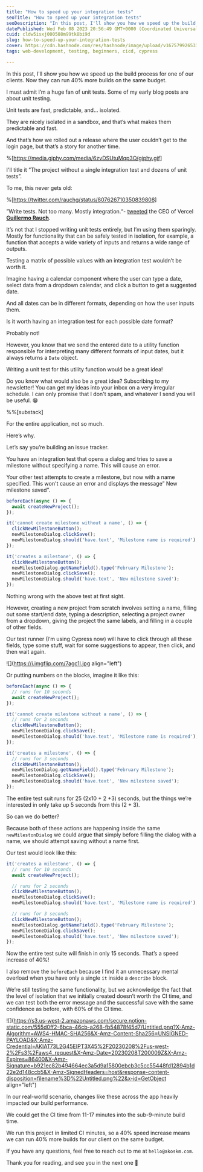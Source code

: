 ```yaml
---
title: "How to speed up your integration tests"
seoTitle: "How to speed up your integration tests"
seoDescription: "In this post, I'll show you how we speed up the build process for one of our clients. Now they can run 40% more builds on the same budget."
datePublished: Wed Feb 08 2023 20:56:49 GMT+0000 (Coordinated Universal Time)
cuid: cldw5isxj000508m99tk8bi9d
slug: how-to-speed-up-your-integration-tests
cover: https://cdn.hashnode.com/res/hashnode/image/upload/v1675799265312/8a3d9581-132d-42ff-be7d-e7628ca1fab5.png
tags: web-development, testing, beginners, cicd, cypress

---
```


In this post, I'll show you how we speed up the build process for one of our clients. Now they can run 40% more builds on the same budget.

I must admit I’m a huge fan of unit tests. Some of my early blog posts are about unit testing.

Unit tests are fast, predictable, and… isolated.

They are nicely isolated in a sandbox, and that’s what makes them predictable and fast.

And that’s how we rolled out a release where the user couldn’t get to the login page, but that’s a story for another time.

%[https://media.giphy.com/media/6zvDSUtuMqp3O/giphy.gif] 

I'll title it ”The project without a single integration test and dozens of unit tests”.

To me, this never gets old:

%[https://twitter.com/rauchg/status/807626710350839808] 

”Write tests. Not too many. Mostly integration.“- [tweeted](https://twitter.com/rauchg/status/807626710350839808) the CEO of Vercel [**Guillermo Rauch**](https://twitter.com/rauchg).

It’s not that I stopped writing unit tests entirely, but I’m using them sparingly. Mostly for functionality that can be safely tested in isolation, for example, a function that accepts a wide variety of inputs and returns a wide range of outputs.

Testing a matrix of possible values with an integration test wouldn’t be worth it.

Imagine having a calendar component where the user can type a date, select data from a dropdown calendar, and click a button to get a suggested date.

And all dates can be in different formats, depending on how the user inputs them.

Is it worth having an integration test for each possible date format?

Probably not!

However, you know that we send the entered date to a utility function responsible for interpreting many different formats of input dates, but it always returns a `Date` object.

Writing a unit test for this utility function would be a great idea!

Do you know what would also be a great idea? Subscribing to my newsletter! You can get my ideas into your inbox on a very irregular schedule. I can only promise that I don't spam, and whatever I send you will be useful. 😁

%%[substack] 

For the entire application, not so much.

Here’s why.

Let’s say you’re building an issue tracker.

You have an integration test that opens a dialog and tries to save a milestone without specifying a name. This will cause an error.

Your other test attempts to create a milestone, but now with a name specified. This won't cause an error and displays the message” New milestone saved”.

```typescript
beforeEach(async () => {
  await createNewProject();
});

it('cannot create milestone without a name', () => {
  clickNewMilestoneButton();
  newMilestoneDialog.clickSave();
  newMilestoneDialog.should('have.text', 'Milestone name is required');
});

it('creates a milestone', () => {
  clickNewMilestoneButton();
  newMilestonDialog.getNameField().type('February Milestone');
  newMilestoneDialog.clickSave();
  newMilestoneDialog.should('have.text', 'New milestone saved');
});
```

Nothing wrong with the above test at first sight.

However, creating a new project from scratch involves setting a name, filling out some start/end date, typing a description, selecting a project owner from a dropdown, giving the project the same labels, and filling in a couple of other fields.

Our test runner (I’m using Cypress now) will have to click through all these fields, type some stuff, wait for some suggestions to appear, then click, and then wait again.

![](https://i.imgflip.com/7agc1l.jpg align="left")

Or putting numbers on the blocks, imagine it like this:

```typescript
beforeEach(async () => {
  // runs for 10 seconds
  await createNewProject();
});

it('cannot create milestone without a name', () => {
  // runs for 2 seconds
  clickNewMilestoneButton();
  newMilestoneDialog.clickSave();
  newMilestoneDialog.should('have.text', 'Milestone name is required');
});

it('creates a milestone', () => {
  // runs for 3 seconds
  clickNewMilestoneButton();
  newMilestonDialog.getNameField().type('February Milestone');
  newMilestoneDialog.clickSave();
  newMilestoneDialog.should('have.text', 'New milestone saved');
});
```

The entire test suit runs for 25 (2x10 + 2 +3) seconds, but the things we’re interested in only take up 5 seconds from this (2 + 3).

So can we do better?

Because both of these actions are happening inside the same `newMilestonDialog` we could argue that simply before filling the dialog with a name, we should attempt saving without a name first.

Our test would look like this:

```typescript
it('creates a milestone', () => {
  // runs for 10 seconds
  await createNewProject();

  // runs for 2 seconds
  clickNewMilestoneButton();
  newMilestoneDialog.clickSave();
  newMilestoneDialog.should('have.text', 'Milestone name is required');

  // runs for 3 seconds
  clickNewMilestoneButton();
  newMilestonDialog.getNameField().type('February Milestone');
  newMilestoneDialog.clickSave();
  newMilestoneDialog.should('have.text', 'New milestone saved');
});
```

Now the entire test suite will finish in only 15 seconds. That’s a speed increase of 40%!

I also remove the `beforeEach` because I find it an unnecessary mental overload when you have only a single `it` inside a `describe` block.

We’re still testing the same functionality, but we acknowledge the fact that the level of isolation that we initially created doesn’t worth the CI time, and we can test both the error message and the successful save with the same confidence as before, with 60% of the CI time.

![](https://s3.us-west-2.amazonaws.com/secure.notion-static.com/555d0ff2-6bca-46cb-a268-fb54878f45d7/Untitled.png?X-Amz-Algorithm=AWS4-HMAC-SHA256&X-Amz-Content-Sha256=UNSIGNED-PAYLOAD&X-Amz-Credential=AKIAT73L2G45EIPT3X45%2F20230208%2Fus-west-2%2Fs3%2Faws4_request&X-Amz-Date=20230208T200009Z&X-Amz-Expires=86400&X-Amz-Signature=b921ec82b494664ec3a5d9a15800ebcb3c5cc55448fd12894b1d22e2d148ccb5&X-Amz-SignedHeaders=host&response-content-disposition=filename%3D%22Untitled.png%22&x-id=GetObject align="left")

In our real-world scenario, changes like these across the app heavily impacted our build performance.

We could get the CI time from 11-17 minutes into the sub-9-minute build time.

We run this project in limited CI minutes, so a 40% speed increase means we can run 40% more builds for our client on the same budget.

If you have any questions, feel free to reach out to me at `hello@akoskm.com`.

Thank you for reading, and see you in the next one 👋